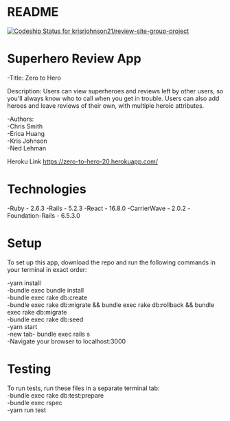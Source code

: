 # README

[![Codeship Status for krisrjohnson21/review-site-group-project](https://app.codeship.com/projects/1789f4e0-2365-0138-72b3-5e60cb46bbdf/status?branch=master)](https://app.codeship.com/projects/382991)

# Superhero Review App

-Title: Zero to Hero

Description: Users can view superheroes and reviews left by other
users, so you'll always know who to call when you get in trouble. Users can also
add heroes and leave reviews of their own, with multiple heroic attributes.

-Authors:<br />
-Chris Smith<br />
-Erica Huang<br />
-Kris Johnson<br />
-Ned Lehman<br />

Heroku Link
https://zero-to-hero-20.herokuapp.com/

# Technologies

-Ruby - 2.6.3
-Rails - 5.2.3
-React - 16.8.0
-CarrierWave - 2.0.2
-Foundation-Rails - 6.5.3.0

# Setup

To set up this app, download the repo and run the following commands in your terminal in exact order:

-yarn install<br />
-bundle exec bundle install<br />
-bundle exec rake db:create<br />
-bundle exec rake db:migrate && bundle exec rake db:rollback && bundle exec rake db:migrate<br />
-bundle exec rake db:seed<br />
-yarn start<br />
-new tab- bundle exec rails s<br />
-Navigate your browser to localhost:3000

# Testing

To run tests, run these files in a separate terminal tab:<br />
-bundle exec rake db:test:prepare<br />
-bundle exec rspec<br />
-yarn run test
